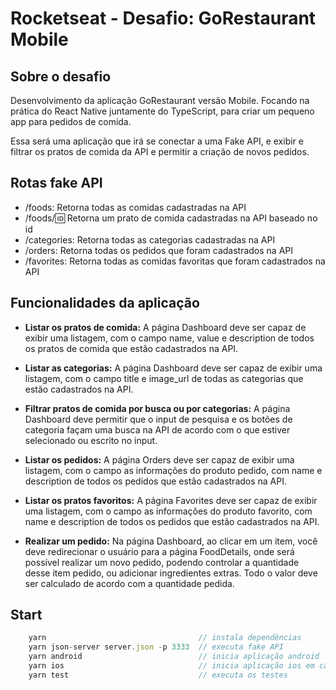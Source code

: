 # Rocketseat - Desafio: GoRestaurant Mobile

## Sobre o desafio

Desenvolvimento da aplicação GoRestaurant versão Mobile. Focando na prática do React Native juntamente do TypeScript, para criar um pequeno app para pedidos de comida.

Essa será uma aplicação que irá se conectar a uma Fake API, e exibir e filtrar os pratos de comida da API e permitir a criação de novos pedidos.

## Rotas fake API

- /foods: Retorna todas as comidas cadastradas na API
- /foods/:id: Retorna um prato de comida cadastradas na API baseado no id
- /categories: Retorna todas as categorias cadastradas na API
- /orders: Retorna todas os pedidos que foram cadastrados na API
- /favorites: Retorna todas as comidas favoritas que foram cadastrados na API

## Funcionalidades da aplicação

- **Listar os pratos de comida:** A página Dashboard deve ser capaz de exibir uma listagem, com o campo name, value e description de todos os pratos de comida que estão cadastrados na API.

- **Listar as categorias:** A página Dashboard deve ser capaz de exibir uma listagem, com o campo title e image_url de todas as categorias que estão cadastrados na API.

- **Filtrar pratos de comida por busca ou por categorias:** A página Dashboard deve permitir que o input de pesquisa e os botões de categoria façam uma busca na API de acordo com o que estiver selecionado ou escrito no input.

- **Listar os pedidos:** A página Orders deve ser capaz de exibir uma listagem, com o campo as informações do produto pedido, com name e description de todos os pedidos que estão cadastrados na API.

- **Listar os pratos favoritos:** A página Favorites deve ser capaz de exibir uma listagem, com o campo as informações do produto favorito, com name e description de todos os pedidos que estão cadastrados na API.

- **Realizar um pedido:** Na página Dashboard, ao clicar em um item, você deve redirecionar o usuário para a página FoodDetails, onde será possível realizar um novo pedido, podendo controlar a quantidade desse item pedido, ou adicionar ingredientes extras. Todo o valor deve ser calculado de acordo com a quantidade pedida.

## Start
```js
    yarn                                  // instala dependências
    yarn json-server server.json -p 3333  // executa fake API
    yarn android                          // inicia aplicação android
    yarn ios                              // inicia aplicação ios em caso de Mac
    yarn test                             // executa os testes
```
